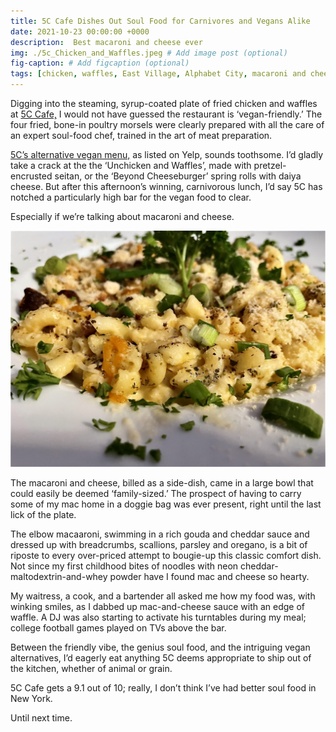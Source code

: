 ```yaml
---
title: 5C Cafe Dishes Out Soul Food for Carnivores and Vegans Alike
date: 2021-10-23 00:00:00 +0000
description:  Best macaroni and cheese ever
img: ./5c_Chicken_and_Waffles.jpeg # Add image post (optional)
fig-caption: # Add figcaption (optional)
tags: [chicken, waffles, East Village, Alphabet City, macaroni and cheese] # add tag
---
```

Digging into the steaming, syrup-coated plate of fried chicken and waffles at <a href='https://5cculturalcenter.org/' target='blank'>5C Cafe,</a> I would not have guessed the restaurant is ‘vegan-friendly.’ The four fried, bone-in poultry morsels were clearly prepared with all the care of an expert soul-food chef, trained in the art of meat preparation. 

<a href='https://www.yelp.com/menu/5c-cafe-new-york' target='blank'>5C’s alternative vegan menu,</a> as listed on Yelp, sounds toothsome. I’d gladly take a crack at the the ‘Unchicken and Waffles’, made with pretzel-encrusted seitan, or the ‘Beyond Cheeseburger’ spring rolls with daiya cheese. But after this afternoon’s winning, carnivorous lunch, I’d say 5C has notched a particularly high bar for the vegan food to clear. 

Especially if we’re talking about macaroni and cheese.

<div class="Image__Small">
  <img src="./5c_Mac_and_Cheese.jpeg" alt="alt text for small image" />
</div>

The macaroni and cheese, billed as a side-dish, came in a large bowl that could easily be deemed ‘family-sized.’ The prospect of having to carry some of my mac home in a doggie bag was ever present, right until the last lick of the plate. 

The elbow macaaroni, swimming in a rich gouda and cheddar sauce and dressed up with breadcrumbs, scallions, parsley and oregano, is a bit of riposte to every over-priced attempt to bougie-up this classic comfort dish. Not since my first childhood bites of noodles with neon cheddar-maltodextrin-and-whey powder have I found mac and cheese so hearty. 

My waitress, a cook, and a bartender all asked me how my food was, with winking smiles, as I dabbed up mac-and-cheese sauce with an edge of waffle. A DJ was also starting to activate his turntables during my meal; college football games played on TVs above the bar.  

Between the friendly vibe, the genius soul food, and the intriguing vegan alternatives, I’d eagerly eat anything 5C deems appropriate to ship out of the kitchen, whether of animal or grain. 

5C Cafe gets a 9.1 out of 10; really, I don’t think I’ve had better soul food in New York. 

Until next time. 


